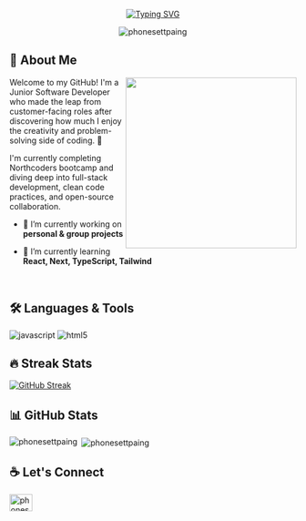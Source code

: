 <p align="center"><a href="https://git.io/typing-svg"><img src="https://readme-typing-svg.demolab.com?font=Fira+Code&size=30&pause=1000&color=069C41&center=true&multiline=true&width=620&height=80&lines=%F0%9F%91%8B+Hi+there%2C+I'm+Phone+Sett+Paing.;A+Junior+Software+Developer." alt="Typing SVG" /></a></p>

<p align="center"> <img src="https://komarev.com/ghpvc/?username=phonesettpaing&label=Profile%20views&color=0e75b6&style=flat" alt="phonesettpaing" /> </p>

## 🧠 About Me

<img align="right" src="https://user-images.githubusercontent.com/74038190/235224431-e8c8c12e-6826-47f1-89fb-2ddad83b3abf.gif" width="300" />

Welcome to my GitHub! I'm a Junior Software Developer who made the leap from customer-facing roles after discovering how much I enjoy the creativity and problem-solving side of coding. 🚀 

I'm currently completing Northcoders bootcamp and diving deep into full-stack development, clean code practices, and open-source collaboration.

- 🔭 I’m currently working on **personal & group projects**
  
- 🌱 I’m currently learning **React, Next, TypeScript, Tailwind**

<br/>

## 🛠️ Languages & Tools

<p align="left"><img src="https://img.shields.io/badge/JavaScript-323330?style=for-the-badge&logo=javascript&logoColor=F7DF1E" alt="javascript" /> <img src="https://img.shields.io/badge/HTML5-E34F26?style=for-the-badge&logo=html5&logoColor=white" alt="html5" /> </p>

## 🔥 Streak Stats

[![GitHub Streak](https://streak-stats.demolab.com?user=PhoneSettPaing&theme=whatsapp-dark2&hide_border=true)](https://git.io/streak-stats)

## 📊 GitHub Stats

<p><img align="left" src="https://github-readme-stats.vercel.app/api/top-langs?username=phonesettpaing&show_icons=true&locale=en&layout=compact" alt="phonesettpaing" /></p>

<p>&nbsp;<img align="center" src="https://github-readme-stats.vercel.app/api?username=phonesettpaing&show_icons=true&locale=en" alt="phonesettpaing" /></p>

## ☕ Let's Connect

<p align="left">
<a href="https://linkedin.com/in/phonesettpaing" target="blank"><img align="center" src="https://raw.githubusercontent.com/rahuldkjain/github-profile-readme-generator/master/src/images/icons/Social/linked-in-alt.svg" alt="phonesettpaing" height="30" width="40" /></a>
</p>
